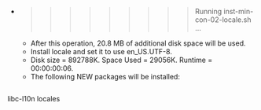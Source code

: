 * >>>>>>>>> Running inst-min-con-02-locale.sh ...
  * After this operation, 20.8 MB of additional disk space will be used.
  * Install locale and set it to use en_US.UTF-8.
  * Disk size = 892788K. Space Used = 29056K. Runtime = 00:00:00:06.
  * The following NEW packages will be installed:
  ```bash
libc-l10n locales
  ```
